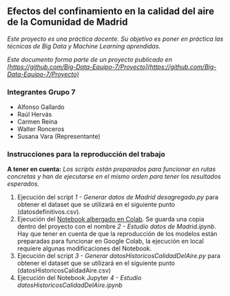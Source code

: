 ## Efectos del confinamiento en la calidad del aire de la Comunidad de Madrid

_Este proyecto es una práctica docente. Su objetivo es poner en práctica las técnicas de Big Data y Machine Learning aprendidas._

_Este documento forma parte de un proyecto publicado en [https://github.com/Big-Data-Equipo-7/Proyecto](https://github.com/Big-Data-Equipo-7/Proyecto)_ 

### Integrantes Grupo 7
* Alfonso Gallardo
* Raúl Hervás
* Carmen Reina
* Walter Ronceros
* Susana Vara (Representante)

### Instrucciones para la reproducción del trabajo

**A tener en cuenta:** *Los scripts están preparados para funcionar en rutas concretas y han de ejecutarse en el mismo orden para tener los resultados esperados.*

1. Ejecución del script _*1 - Generar datos de Madrid desagregado.py*_ para obtener el dataset que se utilizará en el siguiente punto (datosdefinitivos.csv).
2. Ejecución del [Notebook albergado en Colab](https://colab.research.google.com/drive/1hAkG64bXv-BuhfkH0_3qH2lx-pIUcLTK#scrollTo=nh7diHL592kF). Se guarda una copia dentro del proyecto con el nombre _*2 - Estudio datos de Madrid.ipynb*_. Hay que tener en cuenta de que la reproducción de los modelos están preparadas para funcionar en Google Colab, la ejecución en local requiere algunas modificaciones del Notebook. 
3. Ejecución del script _*3 - Generar datosHistoricosCalidadDelAire.py*_ para obtener el dataset que se utilizará en el siguiente punto (datosHistoricosCalidadAire.csv)
4. Ejecución del Notebook Jupyter _*4 - Estudio datosHistoricosCalidadDelAire.ipynb*_ 



